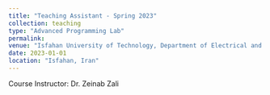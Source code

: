 ```yaml
---
title: "Teaching Assistant - Spring 2023"
collection: teaching
type: "Advanced Programming Lab"
permalink:
venue: "Isfahan University of Technology, Department of Electrical and Computer Engineering"
date: 2023-01-01
location: "Isfahan, Iran"
---
```


Course Instructor: Dr. Zeinab Zali
